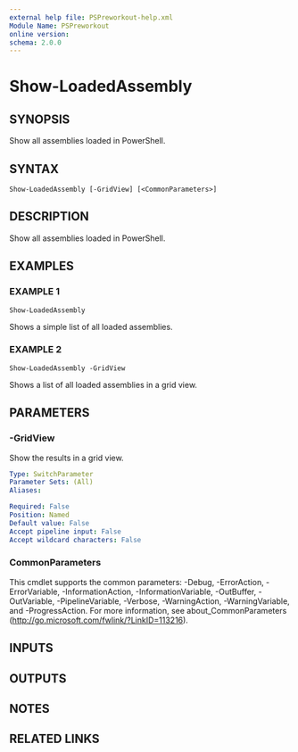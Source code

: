 ```yaml
---
external help file: PSPreworkout-help.xml
Module Name: PSPreworkout
online version:
schema: 2.0.0
---
```


# Show-LoadedAssembly

## SYNOPSIS
Show all assemblies loaded in PowerShell.

## SYNTAX

```
Show-LoadedAssembly [-GridView] [<CommonParameters>]
```

## DESCRIPTION
Show all assemblies loaded in PowerShell.

## EXAMPLES

### EXAMPLE 1
```
Show-LoadedAssembly
```

Shows a simple list of all loaded assemblies.

### EXAMPLE 2
```
Show-LoadedAssembly -GridView
```

Shows a list of all loaded assemblies in a grid view.

## PARAMETERS

### -GridView
Show the results in a grid view.

```yaml
Type: SwitchParameter
Parameter Sets: (All)
Aliases:

Required: False
Position: Named
Default value: False
Accept pipeline input: False
Accept wildcard characters: False
```

### CommonParameters
This cmdlet supports the common parameters: -Debug, -ErrorAction, -ErrorVariable, -InformationAction, -InformationVariable, -OutBuffer, -OutVariable, -PipelineVariable, -Verbose, -WarningAction, -WarningVariable, and -ProgressAction. 
For more information, see about_CommonParameters (http://go.microsoft.com/fwlink/?LinkID=113216).

## INPUTS

## OUTPUTS

## NOTES

## RELATED LINKS
